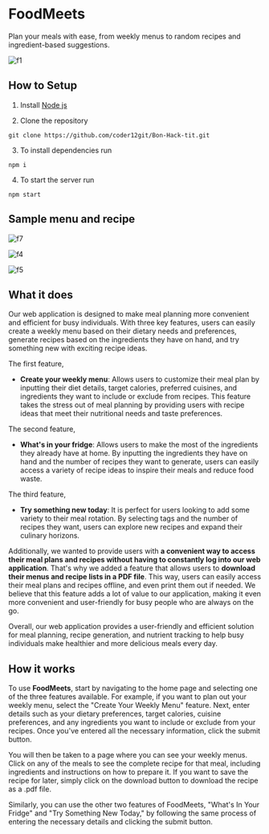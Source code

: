 


  
  
  
  
  <a id="about"> </a>

# FoodMeets




Plan your meals with ease, from weekly menus to random recipes and ingredient-based suggestions.


![f1](https://user-images.githubusercontent.com/108334168/230757880-564c8d64-aa84-4c5b-8046-b53bf349f913.png)



## How to Setup

1) Install [Node js](https://nodejs.org/en/download/)

2) Clone the repository 
```
git clone https://github.com/coder12git/Bon-Hack-tit.git

```

3) To install dependencies run
```
npm i

```

4) To start the server run
```
npm start

```


## Sample menu and recipe


![f7](https://user-images.githubusercontent.com/108334168/230757925-023827de-be98-484f-8a3a-eb398b7e2d79.png)


![f4](https://user-images.githubusercontent.com/108334168/230757957-7db957ee-cf95-4ef2-9bf0-7548071e7c93.png)


![f5](https://user-images.githubusercontent.com/108334168/230757982-38980b08-a564-4599-aa37-0dedec2d7c5c.png)


## What it does
Our web application is designed to make meal planning more convenient and efficient for busy individuals. With three key features, users can easily create a weekly menu based on their dietary needs and preferences, generate recipes based on the ingredients they have on hand, and try something new with exciting recipe ideas.

The first feature, 
- **Create your weekly menu**: Allows users to customize their meal plan by inputting their diet details, target calories, preferred cuisines, and ingredients they want to include or exclude from recipes. This feature takes the stress out of meal planning by providing users with recipe ideas that meet their nutritional needs and taste preferences. 

The second feature, 
- **What's in your fridge**: Allows users to make the most of the ingredients they already have at home. By inputting the ingredients they have on hand and the number of recipes they want to generate, users can easily access a variety of recipe ideas to inspire their meals and reduce food waste.

The third feature,
- **Try something new today**: It is perfect for users looking to add some variety to their meal rotation. By selecting tags and the number of recipes they want, users can explore new recipes and expand their culinary horizons.

Additionally, we wanted to provide users with **a convenient way to access their meal plans and recipes without having to constantly log into our web application**. That's why we added a feature that allows users to **download their menus and recipe lists in a PDF file**. This way, users can easily access their meal plans and recipes offline, and even print them out if needed. We believe that this feature adds a lot of value to our application, making it even more convenient and user-friendly for busy people who are always on the go.

Overall, our web application provides a user-friendly and efficient solution for meal planning, recipe generation, and nutrient tracking to help busy individuals make healthier and more delicious meals every day.


## How it works
To use **FoodMeets**, start by navigating to the home page and selecting one of the three features available. For example, if you want to plan out your weekly menu, select the "Create Your Weekly Menu" feature. Next, enter details such as your dietary preferences, target calories, cuisine preferences, and any ingredients you want to include or exclude from your recipes. Once you've entered all the necessary information, click the submit button.

You will then be taken to a page where you can see your weekly menus. Click on any of the meals to see the complete recipe for that meal, including ingredients and instructions on how to prepare it. If you want to save the recipe for later, simply click on the download button to download the recipe as a .pdf file.

Similarly, you can use the other two features of FoodMeets, "What's In Your Fridge" and "Try Something New Today," by following the same process of entering the necessary details and clicking the submit button. 





